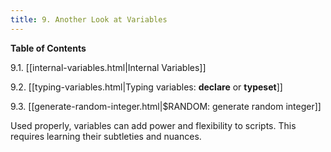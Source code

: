 ```yaml
---
title: 9. Another Look at Variables
---
```


**Table of Contents**

9.1. [[internal-variables.html|Internal Variables]]

9.2. [[typing-variables.html|Typing variables: **declare** or **typeset**]]

9.3. [[generate-random-integer.html|$RANDOM: generate random integer]]

Used properly, variables can add power and flexibility to scripts. This requires learning their subtleties and nuances.
